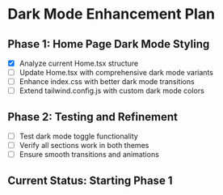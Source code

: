 # Dark Mode Enhancement Plan

## Phase 1: Home Page Dark Mode Styling
- [x] Analyze current Home.tsx structure
- [ ] Update Home.tsx with comprehensive dark mode variants
- [ ] Enhance index.css with better dark mode transitions
- [ ] Extend tailwind.config.js with custom dark mode colors

## Phase 2: Testing and Refinement
- [ ] Test dark mode toggle functionality
- [ ] Verify all sections work in both themes
- [ ] Ensure smooth transitions and animations

## Current Status: Starting Phase 1
